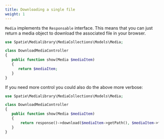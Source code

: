 ```yaml
---
title: Downloading a single file
weight: 1
---
```


`Media` implements the `Responsable` interface. This means that you can just return a media object to download the associated file in your browser.

```php
use Spatie\Medialibrary\MediaCollections\Models\Media;

class DownloadMediaController
{
   public function show(Media $mediaItem)
   {
      return $mediaItem;
   }
}
```

If you need more control you could also do the above more verbose:

```php
use Spatie\Medialibrary\MediaCollections\Models\Media;

class DownloadMediaController
{
   public function show(Media $mediaItem)
   {
       return response()->download($mediaItem->getPath(), $mediaItem->file_name);
   }
}
```

